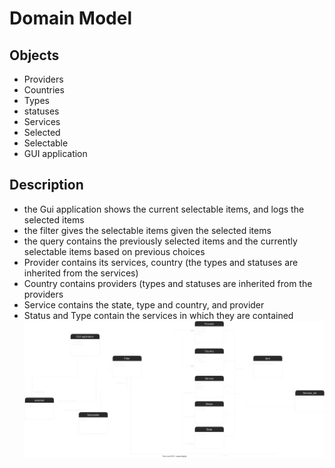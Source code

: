 # Domain Model

## Objects

- Providers
- Countries
- Types
- statuses
- Services
- Selected
- Selectable
- GUI application

## Description

- the Gui application shows the current selectable items, and logs the selected items
- the filter gives the selectable items given the selected items
- the query contains the previously selected items and the currently selectable items based on previous choices
- Provider contains its services, country (the types and statuses are inherited from the services)
- Country contains providers (types and statuses are inherited from the providers
- Service contains the state, type and country, and provider
- Status and Type contain the services in which they are contained
![Alt text](./Domain_diagram.svg)
